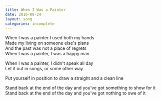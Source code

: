 ```yaml
---
title: When I Was a Painter
date: 2016-08-24
layout: song
categories: incomplete
---
```


When I was a painter I used both my hands  
Made my living on someone else's plans  
And the past was not a place of regrets  
When I was a painter, I was a happy man

When I was a painter, I didn't speak all day  
Let it out in songs, or some other way

Put yourself in position to draw a straight and a clean line

<div class="chorus">
  Stand back at the end of the day and you've got something to show for it<br/>
  Stand back at the end of the day and you've got nothing to owe of it
</div>
